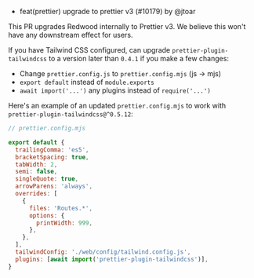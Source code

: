 - feat(prettier) upgrade to prettier v3 (#10179) by @jtoar

This PR upgrades Redwood internally to Prettier v3. We believe this won't have any downstream effect for users.

If you have Tailwind CSS configured, can upgrade `prettier-plugin-tailwindcss` to a version later than `0.4.1` if you make a few changes:

- Change `prettier.config.js` to `prettier.config.mjs` (js -> mjs)
- `export default` instead of `module.exports` 
- `await import('...')` any plugins instead of `require('...')`

Here's an example of an updated `prettier.config.mjs` to work with `prettier-plugin-tailwindcss@^0.5.12`:

```js
// prettier.config.mjs

export default {
  trailingComma: 'es5',
  bracketSpacing: true,
  tabWidth: 2,
  semi: false,
  singleQuote: true,
  arrowParens: 'always',
  overrides: [
    {
      files: 'Routes.*',
      options: {
        printWidth: 999,
      },
    },
  ],
  tailwindConfig: './web/config/tailwind.config.js',
  plugins: [await import('prettier-plugin-tailwindcss')],
}
```
